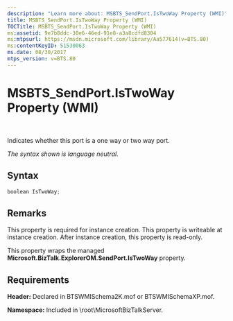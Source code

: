 ```yaml
---
description: "Learn more about: MSBTS_SendPort.IsTwoWay Property (WMI)"
title: MSBTS_SendPort.IsTwoWay Property (WMI)
TOCTitle: MSBTS_SendPort.IsTwoWay Property (WMI)
ms:assetid: 9e7b8ddc-30e6-46ed-91e8-a3a8cdfd8304
ms:mtpsurl: https://msdn.microsoft.com/library/Aa577614(v=BTS.80)
ms:contentKeyID: 51530063
ms.date: 08/30/2017
mtps_version: v=BTS.80
---
```


# MSBTS\_SendPort.IsTwoWay Property (WMI)

 

Indicates whether this port is a one way or two way port.

*The syntax shown is language neutral.*

## Syntax

```C#
boolean IsTwoWay;  
```

## Remarks

This property is required for instance creation. This property is writeable at instance creation. After instance creation, this property is read-only.

This property wraps the managed **Microsoft.BizTalk.ExplorerOM.SendPort.IsTwoWay** property.

## Requirements

**Header:** Declared in BTSWMISchema2K.mof or BTSWMISchemaXP.mof.

**Namespace:** Included in \\root\\MicrosoftBizTalkServer.

